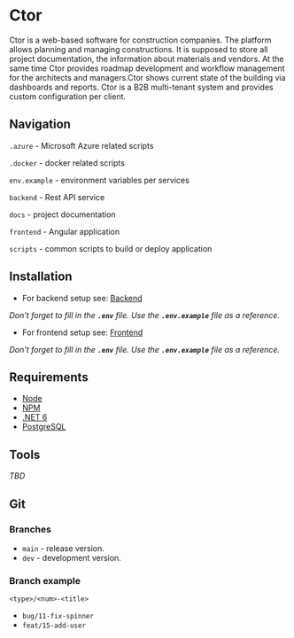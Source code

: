 # Ctor
Ctor is a web-based software for construction companies. The platform allows planning and managing constructions. It is supposed to store all project documentation, the information about materials and vendors. At the same time Ctor provides roadmap development and workflow management for the architects and managers.Ctor shows current state of the building via dashboards and reports. Ctor is a B2B multi-tenant system and provides custom configuration per client.

## Navigation

`.azure` - Microsoft Azure related scripts

`.docker` - docker related scripts

`env.example` - environment variables per services

`backend` - Rest API service

`docs` - project documentation

`frontend` - Angular application

`scripts` - common scripts to build or deploy application

## Installation

- For backend setup see: [Backend](./backend/)

_Don't forget to fill in the **`.env`** file. Use the **`.env.example`** file as a reference._

- For frontend setup see: [Frontend](./frontend/)

_Don't forget to fill in the **`.env`** file. Use the **`.env.example`** file as a reference._

## Requirements

- [Node](https://nodejs.org/en/download/)
- [NPM](https://www.npmjs.com/)
- [.NET 6](https://dotnet.microsoft.com/en-us/download/dotnet/6.0)
- [PostgreSQL](https://www.postgresql.org/download/)

## Tools
_TBD_

## Git

### Branches
- `main` - release version.
- `dev` - development version.

### Branch example

`<type>/<num>-<title>`

- `bug/11-fix-spinner`
- `feat/15-add-user`
